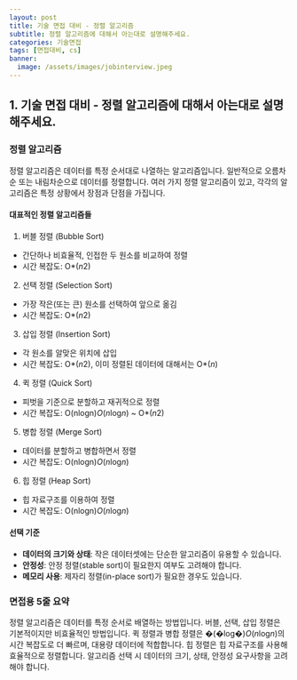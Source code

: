 ```yaml
---
layout: post
title: 기술 면접 대비 - 정렬 알고리즘
subtitle: 정렬 알고리즘에 대해서 아는대로 설명해주세요.
categories: 기술면접
tags: [면접대비, cs]
banner:
  image: /assets/images/jobinterview.jpeg
---
```


## 1. 기술 면접 대비 - 정렬 알고리즘에 대해서 아는대로 설명해주세요.

### 정렬 알고리즘

정렬 알고리즘은 데이터를 특정 순서대로 나열하는 알고리즘입니다. 일반적으로 오름차순 또는 내림차순으로 데이터를 정렬합니다. 여러 가지 정렬 알고리즘이 있고, 각각의 알고리즘은 특정 상황에서 장점과 단점을 가집니다.

#### 대표적인 정렬 알고리즘들

1. 버블 정렬 (Bubble Sort)
  - 간단하나 비효율적, 인접한 두 원소를 비교하여 정렬
  - 시간 복잡도: O*(*n*2)
2. 선택 정렬 (Selection Sort)
  - 가장 작은(또는 큰) 원소를 선택하여 앞으로 옮김
  - 시간 복잡도: O*(*n*2)
3. 삽입 정렬 (Insertion Sort)
  - 각 원소를 알맞은 위치에 삽입
  - 시간 복잡도: O*(*n*2), 이미 정렬된 데이터에 대해서는 O*(*n*)
4. 퀵 정렬 (Quick Sort)
  - 피벗을 기준으로 분할하고 재귀적으로 정렬
  - 시간 복잡도: O(nlogn)*O*(*n*log*n*) ~ O*(*n*2)
5. 병합 정렬 (Merge Sort)
  - 데이터를 분할하고 병합하면서 정렬
  - 시간 복잡도: O(nlog⁡n)*O*(*n*log*n*)
6. 힙 정렬 (Heap Sort)
  - 힙 자료구조를 이용하여 정렬
  - 시간 복잡도: O(nlog⁡n)*O*(*n*log*n*)

#### 선택 기준

- **데이터의 크기와 상태**: 작은 데이터셋에는 단순한 알고리즘이 유용할 수 있습니다.
- **안정성**: 안정 정렬(stable sort)이 필요한지 여부도 고려해야 합니다.
- **메모리 사용**: 제자리 정렬(in-place sort)가 필요한 경우도 있습니다.

### 면접용 5줄 요약

정렬 알고리즘은 데이터를 특정 순서로 배열하는 방법입니다. 버블, 선택, 삽입 정렬은 기본적이지만 비효율적인 방법입니다. 퀵 정렬과 병합 정렬은 �(�log⁡�)*O*(*n*log*n*)의 시간 복잡도로 더 빠르며, 대용량 데이터에 적합합니다. 힙 정렬은 힙 자료구조를 사용해 효율적으로 정렬합니다. 알고리즘 선택 시 데이터의 크기, 상태, 안정성 요구사항을 고려해야 합니다.

[1]: https://daringfireball.net/projects/markdown/
[2]: https://www.fileformat.info/info/unicode/char/2163/index.htm
[3]: https://www.markitdown.net/
[4]: https://daringfireball.net/projects/markdown/basics
[5]: https://daringfireball.net/projects/markdown/syntax
